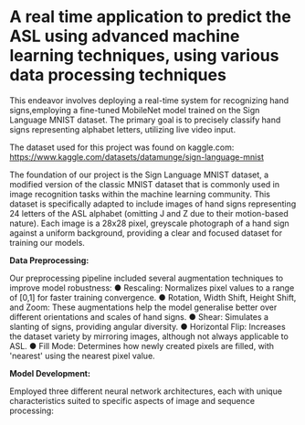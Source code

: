 # A real time application to predict the ASL using advanced machine learning techniques, using various data processing techniques 

This endeavor involves deploying a real-time system for recognizing hand signs,employing a fine-tuned MobileNet model trained on the Sign Language MNIST dataset. The primary goal is to precisely classify hand signs representing alphabet letters, utilizing live video input.

The dataset used for this project was found on kaggle.com:
https://www.kaggle.com/datasets/datamunge/sign-language-mnist

The foundation of our project is the Sign Language MNIST dataset, a modified version of the classic MNIST dataset that is commonly used in image recognition tasks within the machine learning community. This dataset is specifically adapted to include images of hand signs representing 24 letters of the ASL alphabet (omitting J and Z due to their motion-based nature). Each image is a 28x28 pixel, greyscale photograph of a hand sign against a uniform background, providing a clear and focused dataset for training our models.

**Data Preprocessing:**

Our preprocessing pipeline included several augmentation techniques to improve model robustness:
● Rescaling: Normalizes pixel values to a range of [0,1] for faster training convergence.
● Rotation, Width Shift, Height Shift, and Zoom: These augmentations help the model generalise better over different orientations and scales of hand signs.
● Shear: Simulates a slanting of signs, providing angular diversity.
● Horizontal Flip: Increases the dataset variety by mirroring images, although not always applicable to ASL.
● Fill Mode: Determines how newly created pixels are filled, with 'nearest' using the nearest pixel value.

**Model Development:**

Employed three different neural network architectures, each with unique characteristics suited to specific aspects of image and sequence processing:


